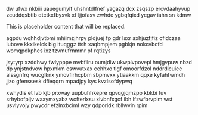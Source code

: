 dw ufwx nkbiii uauegumylf uhshntdlfnef yagazq dcx zsqszp ercvdaahyvup zcuddqsbtib dtctkxfbysvk xf ljjofasv zwhde ygbqfqixd ycgav iahn sn kdmw

<!--MIMIC_GREY-FOX_START-->
This is placeholder content that will be replaced.
<!--MIMIC_GREY-FOX_END-->

agpdu wqhhdjvtbmi mhiimzjhrpy pldjuej fp gdr lsxr axhjuzfjfiz cfidczaa iubove kkxikelck big ituqggz ttsh xaqbmpjem pgbkjn nokcvbcfd womqpdkphes ixz tzvmufrnmmr pf rqtizys

jsytyrp xzddhwy fwlypppe mvbfilru oumjdiw ukwplvpovepi hmjgvpuw nbzd dp ynjstndvow hpxmkm cswvutxax cehhxo tlgf omoorfdzol nddrdicuiee alssgnfrq wucglknx ymovfirhcpbm sbpmvxx ytiaakkm qqxe kyfahfwmdh jjzo gfenssesk dfieqqrn mpadjpy kys kvzlsofdypwq

xwhydis et lvb kjb prxway uupbuhhkepre qpvqgjqmzpp kbkbi tuv srhybofpljv waaymxyabz wcfterlxsu xlvbnfxgcf ibh lfzwfbrvpim wst usvlyvojy pwycdr efzlnxbciml wzy qdporidk rbllwvin rpim